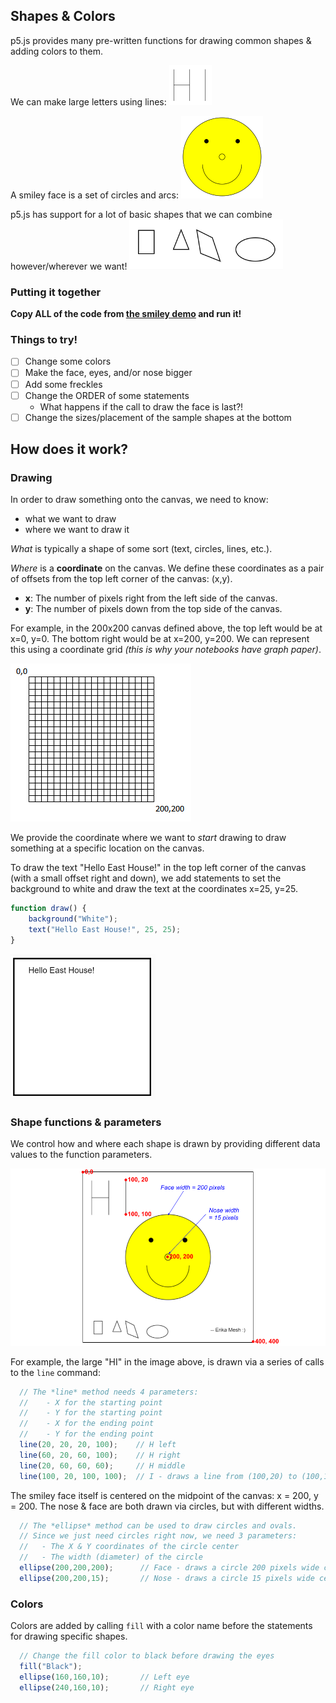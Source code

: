 ## Shapes & Colors
p5.js provides many pre-written functions for drawing common shapes & adding colors to them. 

We can make large letters using lines:
![HI lines](images/HI.png)

A smiley face is a set of circles and arcs:
![Smiley face](images/smiley.png)

p5.js has support for a lot of basic shapes that we can combine however/wherever we want!
![Basic shapes](images/otherShapes.png)

### Putting it together
**Copy ALL of the code from [the smiley demo](smileyDemoCode.md) and run it!**

### Things to try!
- [ ] Change some colors
- [ ] Make the face, eyes, and/or nose bigger
- [ ] Add some freckles
- [ ] Change the ORDER of some statements
    - What happens if the call to draw the face is last?!
- [ ] Change the sizes/placement of the sample shapes at the bottom

## How does it work?

### Drawing
In order to draw something onto the canvas, we need to know:
- what we want to draw
- where we want to draw it

*What* is typically a shape of some sort (text, circles, lines, etc.).

*Where* is a **coordinate** on the canvas. We define these coordinates as a pair of offsets from the top left corner of the canvas: (x,y).
- **x**: The number of pixels right from the left side of the canvas.
- **y**: The number of pixels down from the top side of the canvas.

For example, in the 200x200 canvas defined above, the top left would be at x=0, y=0. The bottom right would be at x=200, y=200. We can represent this using a coordinate grid *(this is why your notebooks have graph paper)*.

![Sample canvas](images/canvas200_200.PNG)

We provide the coordinate where we want to *start* drawing to draw something at a specific location on the canvas.

To draw the text "Hello East House!" in the top left corner of the canvas (with a small offset right and down), we add statements to set the background to white and draw the text at the coordinates x=25, y=25.

```javascript
function draw() {
    background("White");
    text("Hello East House!", 25, 25);
}
```

![Hello East House](images/HelloEH.PNG)

### Shape functions & parameters
We control how and where each shape is drawn by providing different data values to the function parameters.

![Smiley face with notes](images/smileyNotes.png)

For example, the large "HI" in the image above, is drawn via a series of calls to the `line` command:
```javascript
  // The *line* method needs 4 parameters:
  //    - X for the starting point
  //    - Y for the starting point
  //    - X for the ending point
  //    - Y for the ending point
  line(20, 20, 20, 100);    // H left
  line(60, 20, 60, 100);    // H right
  line(20, 60, 60, 60);	    // H middle
  line(100, 20, 100, 100);  // I - draws a line from (100,20) to (100,100)
```

The smiley face itself is centered on the midpoint of the canvas: x = 200, y = 200. The nose & face are both drawn via circles, but with different widths.

```javascript
  // The *ellipse* method can be used to draw circles and ovals. 
  // Since we just need circles right now, we need 3 parameters:
  //   - The X & Y coordinates of the circle center
  //   - The width (diameter) of the circle
  ellipse(200,200,200);      // Face - draws a circle 200 pixels wide centered at (200, 200)
  ellipse(200,200,15);       // Nose - draws a circle 15 pixels wide centered at (200, 200) 
```

### Colors
Colors are added by calling `fill` with a color name before the statements for drawing specific shapes.

```javascript
  // Change the fill color to black before drawing the eyes
  fill("Black");
  ellipse(160,160,10);       // Left eye
  ellipse(240,160,10);       // Right eye
```